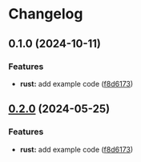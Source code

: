 # Changelog

## 0.1.0 (2024-10-11)


### Features

* **rust:** add example code ([f8d6173](https://github.com/slopez93/release-please-monorepo-example/commit/f8d61736e63e4c1baf1d881c50556fa0ba6829d0))

## [0.2.0](https://github.com/amarjanica/release-please-monorepo-example/compare/hello_rust-v0.1.0...hello_rust@v0.2.0) (2024-05-25)


### Features

* **rust:** add example code ([f8d6173](https://github.com/amarjanica/release-please-monorepo-example/commit/f8d61736e63e4c1baf1d881c50556fa0ba6829d0))
